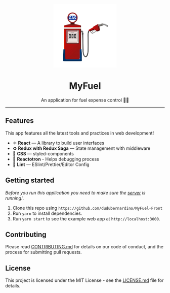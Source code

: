 <div style="margin: 0 auto">
  <h1 align="center">
  <br>
    <img src="petrol-station.png" alt="MyFuel" width="200" height="200">
  <br>
  <br>
  MyFuel
  </h1>

  <p align="center"> An application for fuel expense control 🚗⛽</p>
</div>
<hr />

## Features

This app features all the latest tools and practices in web development!

- ⚛ **React** — A library to build user interfaces
- ♻ **Redux with Redux Saga** — State management with middleware
- 💅 **CSS** — styled-components
- 🌸 **Reactotron** - Helps debugging process
- 💖 **Lint** — ESlint/Prettier/Editor Config

## Getting started

_Before you run this application you need to make sure the [server](https://github.com/dudubernardino/GoBarber/tree/master/gbapi) is running!_.

1. Clone this repo using `https://github.com/dudubernardino/MyFuel-Front`
2. Run `yarn` to install dependencies.<br />
3. Run `yarn start` to see the example web app at `http://localhost:3000`.

## Contributing

Please read [CONTRIBUTING.md](CONTRIBUTING.md) for details on our code of conduct, and the process for submitting pull requests.

## License

This project is licensed under the MIT License - see the [LICENSE.md](LICENSE.md) file for details.